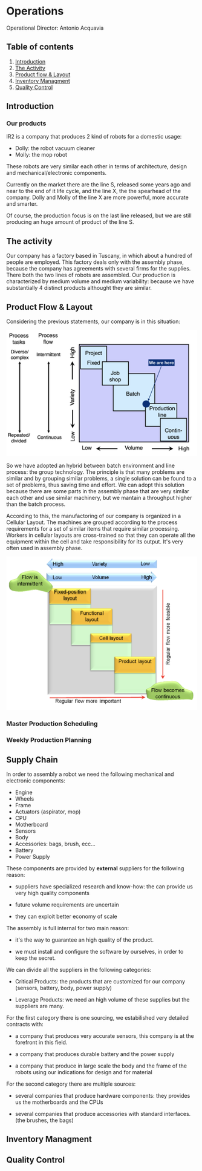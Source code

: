 # Operations

Operational Director:
Antonio Acquavia

## Table of contents

1) [Introduction](##Introduction)
2) [The Activity](##The-activity)
3) [Product flow & Layout](##Product-Flow-&-Layout)
4) [Inventory Managment](##-Inventory-Managment)
5) [Quality Control](##-Quality-Control)

## Introduction

### Our products

IR2 is a company that produces 2 kind of robots for a domestic usage:

- Dolly: the robot vacuum cleaner
- Molly: the mop robot

These robots are very similar each other in terms of architecture, design and mechanical/electronic components.

Currently on the market there are the line S, released some years ago and near to the end of it life cycle, and the line X, the the spearhead of the company.
Dolly and Molly of the line X are more powerful, more accurate and smarter.

Of course, the production focus is on the last line released, but we are still producing an huge amount of product of the line S.

## The activity

Our company has a factory based in Tuscany, in which about a hundred of people are employed. This factory deals only with the assembly phase, because the company has agreements with several firms for the supplies.
There both the two lines of robots are assembled.
Our production is characterized by medium volume and medium variability: because we have substantially 4 distinct products althought they are similar.

## Product Flow & Layout

Considering the previous statements, our company is in this situation:

![process](./images/process-image.png)

So we have adopted an hybrid between batch environment and line process: the group technology.
The principle is that many problems are similar and by grouping similar problems, a single solution can be found to a set of problems, thus saving time and effort.
We can adopt this solution because there are some parts in the assembly phase that are very similar each other and use similar machinery, but we mantain a throughput higher than the batch process.

According to this, the manufactoring of our company is organized in a Cellular Layout.
The machines are grouped according to the process requirements for a set of similar items that require similar processing.
Workers in cellular layouts are cross-trained so that they can operate all the equipment within the cell and take responsibility for its output.
It's very often used in assembly phase.

![process](./images/image2.png)

[//]: <> (King's Algorithm)

### Master Production Scheduling

### Weekly Production Planning

## Supply Chain

In order to assembly a robot we need the following mechanical and electronic components:

- Engine
- Wheels
- Frame
- Actuators (aspirator, mop)
- CPU
- Motherboard
- Sensors
- Body
- Accessories: bags, brush, ecc...
- Battery
- Power Supply

These components are provided by **external** suppliers for the following reason:

- suppliers have specialized research and know-how: the can provide us very high quality components

- future volume requirements are uncertain

- they can exploit better economy of scale

The assembly is full internal for two main reason:

- it's the way to guarantee an high quality of the product.

- we must install and configure the software by ourselves, in order to keep the secret.

We can divide all the suppliers in the following categories:

- Critical Products: the products that are customized for our company  (sensors, battery, body, power supply)

- Leverage Products: we need an high volume of these supplies but the suppliers are many.

For the first category there is one sourcing, we estabilished very detailed contracts with:

- a company that produces very accurate sensors, this company is at the forefront in this field.

- a company that produces durable battery and the power supply

- a company that produce in large scale the body and the frame of the robots using our indications for design and for material

For the second category there are multiple sources:

- several companies that produce hardware components: they provides us the motherboards and the CPUs

- several companies that produce accessories with standard interfaces. (the brushes, the bags)

## Inventory Managment

## Quality Control
